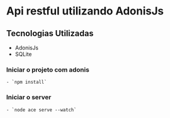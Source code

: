 # Api restful utilizando AdonisJs

## Tecnologias Utilizadas
- AdonisJs
- SQLite


### Iniciar o projeto com adonis
	- `npm install`
	
### Iniciar o server
	- `node ace serve --watch`
